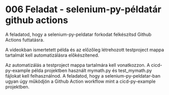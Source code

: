 # 006 Feladat - selenium-py-példatár github actions
A feladatod, hogy a selenium-py-peldatar forkodat felkészítsd Github Actions futtatásra.

A videokban ismertetett példa és az előzőleg létrehozott testproject mappa tartalmát kell automatizálásra előkészítened.

Az automatizálás a testproject mappa tartalmára kell vonatkozzon.
A cicd-py-example példa projektben használt mymath.py és test_mymath.py fájlokat kell felhasználnod.
A feladatod, hogy a selenium-py-peldatar-ban ugyan úgy működjön a Github Action workflow mint a cicd-py-example projektben.
